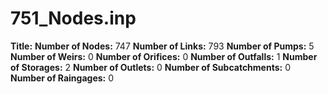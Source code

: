 # 751_Nodes.inp
**Title:** 
**Number of Nodes:** 747
**Number of Links:** 793
**Number of Pumps:** 5
**Number of Weirs:** 0
**Number of Orifices:** 0
**Number of Outfalls:** 1
**Number of Storages:** 2
**Number of Outlets:** 0
**Number of Subcatchments:** 0
**Number of Raingages:** 0
